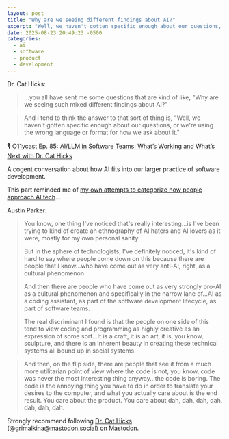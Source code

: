 ```yaml
---
layout: post
title: "Why are we seeing different findings about AI?"
excerpt: "Well, we haven't gotten specific enough about our questions, or we're using the wrong language or format for how we ask about it."
date: 2025-08-23 20:49:23 -0500
categories: 
  - ai
  - software
  - product
  - development
---
```


Dr. Cat Hicks:

> ...you all have sent me some questions that are kind of like, "Why are we seeing such mixed different findings about AI?"

> And I tend to think the answer to that sort of thing is, "Well, we haven't gotten specific enough about our questions, or we're using the wrong language or format for how we ask about it."

🎙️ [O11ycast Ep. 85: AI/LLM in Software Teams: What’s Working and What’s Next with Dr. Cat Hicks](https://www.heavybit.com/library/podcasts/o11ycast/ep-85-ai-llm-in-software-teams-what-s-working-and-what-s-next-with-dr-cat-hicks)

A cogent conversation about how AI fits into our larger practice of software development.

This part reminded me of [my own attempts to categorize how people approach AI tech](/2025/06/20/overview-of-the-genai-landscape/)...

Austin Parker: 

> You know, one thing I've noticed that's really interesting...is I've been trying to kind of create an ethnography of AI haters and AI lovers as it were, mostly for my own personal sanity.
> 
> But in the sphere of technologists, I've definitely noticed, it's kind of hard to say where people come down on this because there are people that I know...who have come out as very anti-AI, right, as a cultural phenomenon.
> 
> And then there are people who have come out as very strongly pro-AI as a cultural phenomenon and specifically in the narrow lane of...AI as a coding assistant, as part of the software development lifecycle, as part of software teams.
> 
> The real discriminant I found is that the people on one side of this tend to view coding and programming as highly creative as an expression of some sort...It is a craft, it is an art, it is, you know, sculpture, and there is an inherent beauty in creating these technical systems all bound up in social systems.

> And then, on the flip side, there are people that see it from a much more utilitarian point of view where the code is not, you know, code was never the most interesting thing anyway...the code is boring. The code is the annoying thing you have to do in order to translate your desires to the computer, and what you actually care about is the end result. You care about the product. You care about dah, dah, dah, dah, dah, dah, dah.

Strongly recommend following [Dr. Cat Hicks (@grimalkina@mastodon.social) on Mastodon](https://mastodon.social/@grimalkina).
